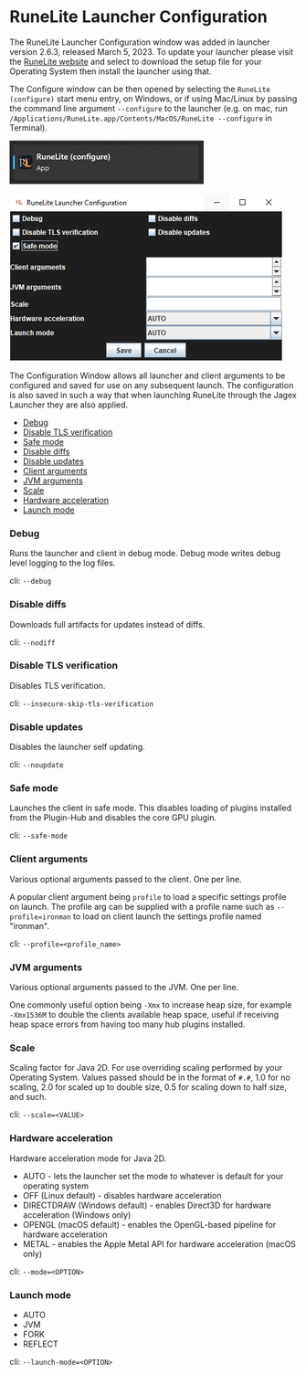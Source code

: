 # RuneLite Launcher Configuration

The RuneLite Launcher Configuration window was added in launcher version 2.6.3, released March 5, 2023.
To update your launcher please visit the [RuneLite website](https://runelite.net/) and select to download the setup file for your Operating System then install the launcher using that.

The Configure window can be then opened by selecting the `RuneLite (configure)` start menu entry, on Windows, or if using Mac/Linux by passing the command line argument `--configure` to the launcher (e.g. on mac, run `/Applications/RuneLite.app/Contents/MacOS/RuneLite --configure` in Terminal).

![](https://raw.githubusercontent.com/runelite/wiki/master/img/RuneLite_Configure_shortcut.png)

![](https://raw.githubusercontent.com/runelite/wiki/master/img/RuneLite_Launcher_Configuration.png)

The Configuration Window allows all launcher and client arguments to be configured and saved for use on any subsequent launch.
The configuration is also saved in such a way that when launching RuneLite through the Jagex Launcher they are also applied.

- [Debug](#Debug)
- [Disable TLS verification](#Disable-TLS-verification)
- [Safe mode](#Safe-mode)
- [Disable diffs](#Disable-diffs)
- [Disable updates](#Disable-updates)
- [Client arguments](#Client-arguments)
- [JVM arguments](#JVM-arguments)
- [Scale](#Scale)
- [Hardware acceleration](#Hardware-acceleration)
- [Launch mode](#Launch-mode)

### Debug
Runs the launcher and client in debug mode. Debug mode writes debug level logging to the log files.

cli: `--debug`

### Disable diffs
Downloads full artifacts for updates instead of diffs.

cli: `--nodiff`

### Disable TLS verification
Disables TLS verification.

cli: `--insecure-skip-tls-verification`

### Disable updates
Disables the launcher self updating.

cli: `--noupdate`

### Safe mode
Launches the client in safe mode.  This disables loading of plugins installed from the Plugin-Hub and disables the core GPU plugin.

cli: `--safe-mode`

### Client arguments
Various optional arguments passed to the client. One per line.

A popular client argument being `profile` to load a specific settings profile on launch.
The profile arg can be supplied with a profile name such as `--profile=ironman` to load on client launch the settings profile named "ironman".

cli: `--profile=<profile_name>`
### JVM arguments
Various optional arguments passed to the JVM. One per line.

One commonly useful option being `-Xmx` to increase heap size, for example `-Xmx1536M` to double the clients available heap space, useful if receiving heap space errors from having too many hub plugins installed.

### Scale
Scaling factor for Java 2D.  For use overriding scaling performed by your Operating System.
Values passed should be in the format of `#.#`, 1.0 for no scaling, 2.0 for scaled up to double size, 0.5 for scaling down to half size, and such.

cli: `--scale=<VALUE>`

### Hardware acceleration
Hardware acceleration mode for Java 2D.

- AUTO - lets the launcher set the mode to whatever is default for your operating system
- OFF (Linux default) - disables hardware acceleration
- DIRECTDRAW (Windows default) - enables Direct3D for hardware acceleration (Windows only)
- OPENGL (macOS default) - enables the OpenGL-based pipeline for hardware acceleration
- METAL - enables the Apple Metal API for hardware acceleration (macOS only)

cli: `--mode=<OPTION>`

### Launch mode

- AUTO
- JVM
- FORK
- REFLECT

cli: `--launch-mode=<OPTION>`

